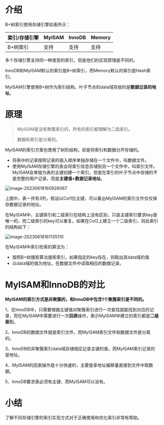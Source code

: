 # 介绍

B+树索引使用存储引擎如表所示：

| 索引/存储引擎 | MyISAM | InnoDB | Memory |
| ------------- | ------ | ------ | ------ |
| B+树索引      | 支持   | 支持   | 支持   |

多个存储引擎支持同一种类型的索引，但是他们的实现原理是不同的。

InnoDB和MyISAM默认的索引是B+树索引，而Memory默认的索引是Hash索引。

MyISAM引擎使用B+树作为索引结构，叶子节点的data域存放的是**数据记录的地址**。



# 原理

> MyISAM是没有聚簇索引的，所有的索引都理解为二级索引。
>
> 数据和索引是分离的。

MyISAM的索引方案也使用了树形结构，却是将索引和数据分开存储的。

- 将表中的记录按照记录的插入顺序单独存储在一个文件中，叫数据文件。
- 使用MyISAM存储引擎的表会将索引信息存储到另一个文件中，叫索引文件。MyISAM会单独为表的主键创建一个索引，但是在索引的叶子节点中存储的不是完整的用户记录，而是**主键值+数据记录地址**。

![image-20230618160926067](C:\Users\kd\AppData\Roaming\Typora\typora-user-images\image-20230618160926067.png)

上图中，表一共有3列，假设以Col1位主键，可以看出MyISAM的索引文件仅仅保存数据记录的地址。

在MyISAM中，主键索引和二级索引在结构上没有区别，只是主键索引要求key是唯一的，而二级索引的key可以重复。如果在Col2上建立一个二级索引，则此索引的结构如下：

![image-20230618161135110](C:\Users\kd\AppData\Roaming\Typora\typora-user-images\image-20230618161135110.png)

在MyISAM中索引检索的算法为：

- 按照B+树搜索算法搜索索引，如果指定的key存在，则取出其data域的值
- 以data域的值为地址，在数据文件中读取相应的数据记录。

# MyISAM和InnoDB的对比

**MyISAM的索引方式是非聚簇的，和InnoDB中包含1个聚簇索引是不同的。**

1、在InnoDB中，只需要根据主键值对聚簇索引进行一次查找就能找到对应的记录，而在MyISAM中需要进行一次**回表**操作，表示MyISAM中建立的索引都是**二级索引**。

2、InnoDB的数据文件就是索引文件，而MyISAM索引文件和数据文件是分离的。

3、InnoDB的非聚簇索引data域存储相应记录主键的值，而MyISAM索引记录的是地址。

4、MyISAM的回表操作是十分快速的，主要是拿地址偏移量直接到文件中取数据。

5、InnoDB要求表必须有主键，而MyISAM可以没有。

# 小结

了解不同存储引擎的索引实现方式对于正确使用和优化索引非常有帮助。

